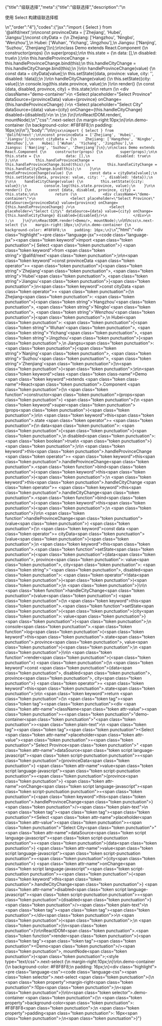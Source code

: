 {"title":"级联选择","meta":{"title":"级联选择","description":"\n<p>使用 Select 构建级联选择框</p>\n","order":"4"},"codes":{"jsx":"import { Select } from '@alifd/next';\n\nconst provinceData = ['Zhejiang', 'Hubei', 'Jiangsu'];\nconst cityData = {\n    Zhejiang: ['Hangzhou', 'Ningbo', 'Wenzhou'],\n    Hubei: ['Wuhan', 'Yichang', 'Jingzhou'],\n    Jiangsu: ['Nanjing', 'Suzhou', 'Zhenjiang']\n};\n\nclass Demo extends React.Component {\n    constructor(props) {\n        super(props);\n\n        this.state = {\n            data: [],\n            disabled: true\n        };\n\n        this.handleProvinceChange = this.handleProvinceChange.bind(this);\n        this.handleCityChange = this.handleCityChange.bind(this);\n    }\n\n    handleProvinceChange(value) {\n        const data = cityData[value];\n        this.setState({data, province: value, city: '', disabled: !data});\n    }\n\n    handleCityChange(value) {\n        this.setState({city: value});\n        console.log(this.state.province, value);\n    }\n\n    render() {\n        const {data, disabled, province, city} = this.state;\n\n        return (\n            <div className=\"demo-container\">\n                <Select placeholder=\"Select Province\" dataSource={provinceData} value={province} onChange={this.handleProvinceChange} />\n                <Select placeholder=\"Select City\" dataSource={data} value={city} onChange={this.handleCityChange} disabled={disabled}/>\n            </div>\n        );\n    }\n}\n\nReactDOM.render(<Demo/>, mountNode);\n","css":".next-select {\n    margin-right:10px;\n}\n\n.demo-container {\n    background-color: #F8F8F8;\n    padding: 16px;\n}\n"},"body":"\n\n````jsx\nimport { Select } from '@alifd/next';\n\nconst provinceData = ['Zhejiang', 'Hubei', 'Jiangsu'];\nconst cityData = {\n    Zhejiang: ['Hangzhou', 'Ningbo', 'Wenzhou'],\n    Hubei: ['Wuhan', 'Yichang', 'Jingzhou'],\n    Jiangsu: ['Nanjing', 'Suzhou', 'Zhenjiang']\n};\n\nclass Demo extends React.Component {\n    constructor(props) {\n        super(props);\n\n        this.state = {\n            data: [],\n            disabled: true\n        };\n\n        this.handleProvinceChange = this.handleProvinceChange.bind(this);\n        this.handleCityChange = this.handleCityChange.bind(this);\n    }\n\n    handleProvinceChange(value) {\n        const data = cityData[value];\n        this.setState({data, province: value, city: '', disabled: !data});\n    }\n\n    handleCityChange(value) {\n        this.setState({city: value});\n        console.log(this.state.province, value);\n    }\n\n    render() {\n        const {data, disabled, province, city} = this.state;\n\n        return (\n            <div className=\"demo-container\">\n                <Select placeholder=\"Select Province\" dataSource={provinceData} value={province} onChange={this.handleProvinceChange} />\n                <Select placeholder=\"Select City\" dataSource={data} value={city} onChange={this.handleCityChange} disabled={disabled}/>\n            </div>\n        );\n    }\n}\n\nReactDOM.render(<Demo/>, mountNode);\n````\n\n````css\n.next-select {\n    margin-right:10px;\n}\n\n.demo-container {\n    background-color: #F8F8F8;\n    padding: 16px;\n}\n````","html":"<script>(function(){'use strict';\n\nvar _createClass = function () { function defineProperties(target, props) { for (var i = 0; i < props.length; i++) { var descriptor = props[i]; descriptor.enumerable = descriptor.enumerable || false; descriptor.configurable = true; if (\"value\" in descriptor) descriptor.writable = true; Object.defineProperty(target, descriptor.key, descriptor); } } return function (Constructor, protoProps, staticProps) { if (protoProps) defineProperties(Constructor.prototype, protoProps); if (staticProps) defineProperties(Constructor, staticProps); return Constructor; }; }();\n\nvar _next = require('@alifd/next');\n\nfunction _classCallCheck(instance, Constructor) { if (!(instance instanceof Constructor)) { throw new TypeError(\"Cannot call a class as a function\"); } }\n\nfunction _possibleConstructorReturn(self, call) { if (!self) { throw new ReferenceError(\"this hasn't been initialised - super() hasn't been called\"); } return call && (typeof call === \"object\" || typeof call === \"function\") ? call : self; }\n\nfunction _inherits(subClass, superClass) { if (typeof superClass !== \"function\" && superClass !== null) { throw new TypeError(\"Super expression must either be null or a function, not \" + typeof superClass); } subClass.prototype = Object.create(superClass && superClass.prototype, { constructor: { value: subClass, enumerable: false, writable: true, configurable: true } }); if (superClass) Object.setPrototypeOf ? Object.setPrototypeOf(subClass, superClass) : subClass.__proto__ = superClass; }\n\nvar provinceData = ['Zhejiang', 'Hubei', 'Jiangsu'];\nvar cityData = {\n    Zhejiang: ['Hangzhou', 'Ningbo', 'Wenzhou'],\n    Hubei: ['Wuhan', 'Yichang', 'Jingzhou'],\n    Jiangsu: ['Nanjing', 'Suzhou', 'Zhenjiang']\n};\n\nvar Demo = function (_React$Component) {\n    _inherits(Demo, _React$Component);\n\n    function Demo(props) {\n        _classCallCheck(this, Demo);\n\n        var _this = _possibleConstructorReturn(this, (Demo.__proto__ || Object.getPrototypeOf(Demo)).call(this, props));\n\n        _this.state = {\n            data: [],\n            disabled: true\n        };\n\n        _this.handleProvinceChange = _this.handleProvinceChange.bind(_this);\n        _this.handleCityChange = _this.handleCityChange.bind(_this);\n        return _this;\n    }\n\n    _createClass(Demo, [{\n        key: 'handleProvinceChange',\n        value: function handleProvinceChange(value) {\n            var data = cityData[value];\n            this.setState({ data: data, province: value, city: '', disabled: !data });\n        }\n    }, {\n        key: 'handleCityChange',\n        value: function handleCityChange(value) {\n            this.setState({ city: value });\n            console.log(this.state.province, value);\n        }\n    }, {\n        key: 'render',\n        value: function render() {\n            var _state = this.state,\n                data = _state.data,\n                disabled = _state.disabled,\n                province = _state.province,\n                city = _state.city;\n\n\n            return React.createElement(\n                'div',\n                { className: 'demo-container' },\n                React.createElement(_next.Select, { placeholder: 'Select Province', dataSource: provinceData, value: province, onChange: this.handleProvinceChange }),\n                React.createElement(_next.Select, { placeholder: 'Select City', dataSource: data, value: city, onChange: this.handleCityChange, disabled: disabled })\n            );\n        }\n    }]);\n\n    return Demo;\n}(React.Component);\n\nReactDOM.render(React.createElement(Demo, null), mountNode);})()</script><div class=\"highlight\"><pre class=\"language-jsx\"><code class=\"language-jsx\"><span class=\"token keyword\">import</span> <span class=\"token punctuation\">{</span> Select <span class=\"token punctuation\">}</span> <span class=\"token keyword\">from</span> <span class=\"token string\">'@alifd/next'</span><span class=\"token punctuation\">;</span>\n\n<span class=\"token keyword\">const</span> provinceData <span class=\"token operator\">=</span> <span class=\"token punctuation\">[</span><span class=\"token string\">'Zhejiang'</span><span class=\"token punctuation\">,</span> <span class=\"token string\">'Hubei'</span><span class=\"token punctuation\">,</span> <span class=\"token string\">'Jiangsu'</span><span class=\"token punctuation\">]</span><span class=\"token punctuation\">;</span>\n<span class=\"token keyword\">const</span> cityData <span class=\"token operator\">=</span> <span class=\"token punctuation\">{</span>\n    Zhejiang<span class=\"token punctuation\">:</span> <span class=\"token punctuation\">[</span><span class=\"token string\">'Hangzhou'</span><span class=\"token punctuation\">,</span> <span class=\"token string\">'Ningbo'</span><span class=\"token punctuation\">,</span> <span class=\"token string\">'Wenzhou'</span><span class=\"token punctuation\">]</span><span class=\"token punctuation\">,</span>\n    Hubei<span class=\"token punctuation\">:</span> <span class=\"token punctuation\">[</span><span class=\"token string\">'Wuhan'</span><span class=\"token punctuation\">,</span> <span class=\"token string\">'Yichang'</span><span class=\"token punctuation\">,</span> <span class=\"token string\">'Jingzhou'</span><span class=\"token punctuation\">]</span><span class=\"token punctuation\">,</span>\n    Jiangsu<span class=\"token punctuation\">:</span> <span class=\"token punctuation\">[</span><span class=\"token string\">'Nanjing'</span><span class=\"token punctuation\">,</span> <span class=\"token string\">'Suzhou'</span><span class=\"token punctuation\">,</span> <span class=\"token string\">'Zhenjiang'</span><span class=\"token punctuation\">]</span>\n<span class=\"token punctuation\">}</span><span class=\"token punctuation\">;</span>\n\n<span class=\"token keyword\">class</span> <span class=\"token class-name\">Demo</span> <span class=\"token keyword\">extends</span> <span class=\"token class-name\">React<span class=\"token punctuation\">.</span>Component</span> <span class=\"token punctuation\">{</span>\n    <span class=\"token function\">constructor</span><span class=\"token punctuation\">(</span>props<span class=\"token punctuation\">)</span> <span class=\"token punctuation\">{</span>\n        <span class=\"token keyword\">super</span><span class=\"token punctuation\">(</span>props<span class=\"token punctuation\">)</span><span class=\"token punctuation\">;</span>\n\n        <span class=\"token keyword\">this</span><span class=\"token punctuation\">.</span>state <span class=\"token operator\">=</span> <span class=\"token punctuation\">{</span>\n            data<span class=\"token punctuation\">:</span> <span class=\"token punctuation\">[</span><span class=\"token punctuation\">]</span><span class=\"token punctuation\">,</span>\n            disabled<span class=\"token punctuation\">:</span> <span class=\"token boolean\">true</span>\n        <span class=\"token punctuation\">}</span><span class=\"token punctuation\">;</span>\n\n        <span class=\"token keyword\">this</span><span class=\"token punctuation\">.</span>handleProvinceChange <span class=\"token operator\">=</span> <span class=\"token keyword\">this</span><span class=\"token punctuation\">.</span>handleProvinceChange<span class=\"token punctuation\">.</span><span class=\"token function\">bind</span><span class=\"token punctuation\">(</span><span class=\"token keyword\">this</span><span class=\"token punctuation\">)</span><span class=\"token punctuation\">;</span>\n        <span class=\"token keyword\">this</span><span class=\"token punctuation\">.</span>handleCityChange <span class=\"token operator\">=</span> <span class=\"token keyword\">this</span><span class=\"token punctuation\">.</span>handleCityChange<span class=\"token punctuation\">.</span><span class=\"token function\">bind</span><span class=\"token punctuation\">(</span><span class=\"token keyword\">this</span><span class=\"token punctuation\">)</span><span class=\"token punctuation\">;</span>\n    <span class=\"token punctuation\">}</span>\n\n    <span class=\"token function\">handleProvinceChange</span><span class=\"token punctuation\">(</span>value<span class=\"token punctuation\">)</span> <span class=\"token punctuation\">{</span>\n        <span class=\"token keyword\">const</span> data <span class=\"token operator\">=</span> cityData<span class=\"token punctuation\">[</span>value<span class=\"token punctuation\">]</span><span class=\"token punctuation\">;</span>\n        <span class=\"token keyword\">this</span><span class=\"token punctuation\">.</span><span class=\"token function\">setState</span><span class=\"token punctuation\">(</span><span class=\"token punctuation\">{</span>data<span class=\"token punctuation\">,</span> province<span class=\"token punctuation\">:</span> value<span class=\"token punctuation\">,</span> city<span class=\"token punctuation\">:</span> <span class=\"token string\">''</span><span class=\"token punctuation\">,</span> disabled<span class=\"token punctuation\">:</span> <span class=\"token operator\">!</span>data<span class=\"token punctuation\">}</span><span class=\"token punctuation\">)</span><span class=\"token punctuation\">;</span>\n    <span class=\"token punctuation\">}</span>\n\n    <span class=\"token function\">handleCityChange</span><span class=\"token punctuation\">(</span>value<span class=\"token punctuation\">)</span> <span class=\"token punctuation\">{</span>\n        <span class=\"token keyword\">this</span><span class=\"token punctuation\">.</span><span class=\"token function\">setState</span><span class=\"token punctuation\">(</span><span class=\"token punctuation\">{</span>city<span class=\"token punctuation\">:</span> value<span class=\"token punctuation\">}</span><span class=\"token punctuation\">)</span><span class=\"token punctuation\">;</span>\n        console<span class=\"token punctuation\">.</span><span class=\"token function\">log</span><span class=\"token punctuation\">(</span><span class=\"token keyword\">this</span><span class=\"token punctuation\">.</span>state<span class=\"token punctuation\">.</span>province<span class=\"token punctuation\">,</span> value<span class=\"token punctuation\">)</span><span class=\"token punctuation\">;</span>\n    <span class=\"token punctuation\">}</span>\n\n    <span class=\"token function\">render</span><span class=\"token punctuation\">(</span><span class=\"token punctuation\">)</span> <span class=\"token punctuation\">{</span>\n        <span class=\"token keyword\">const</span> <span class=\"token punctuation\">{</span>data<span class=\"token punctuation\">,</span> disabled<span class=\"token punctuation\">,</span> province<span class=\"token punctuation\">,</span> city<span class=\"token punctuation\">}</span> <span class=\"token operator\">=</span> <span class=\"token keyword\">this</span><span class=\"token punctuation\">.</span>state<span class=\"token punctuation\">;</span>\n\n        <span class=\"token keyword\">return</span> <span class=\"token punctuation\">(</span>\n            <span class=\"token tag\"><span class=\"token tag\"><span class=\"token punctuation\">&lt;</span>div</span> <span class=\"token attr-name\">className</span><span class=\"token attr-value\"><span class=\"token punctuation\">=</span><span class=\"token punctuation\">\"</span>demo-container<span class=\"token punctuation\">\"</span></span><span class=\"token punctuation\">></span></span><span class=\"token plain-text\">\n                </span><span class=\"token tag\"><span class=\"token tag\"><span class=\"token punctuation\">&lt;</span>Select</span> <span class=\"token attr-name\">placeholder</span><span class=\"token attr-value\"><span class=\"token punctuation\">=</span><span class=\"token punctuation\">\"</span>Select Province<span class=\"token punctuation\">\"</span></span> <span class=\"token attr-name\">dataSource</span><span class=\"token script language-javascript\"><span class=\"token script-punctuation punctuation\">=</span><span class=\"token punctuation\">{</span>provinceData<span class=\"token punctuation\">}</span></span> <span class=\"token attr-name\">value</span><span class=\"token script language-javascript\"><span class=\"token script-punctuation punctuation\">=</span><span class=\"token punctuation\">{</span>province<span class=\"token punctuation\">}</span></span> <span class=\"token attr-name\">onChange</span><span class=\"token script language-javascript\"><span class=\"token script-punctuation punctuation\">=</span><span class=\"token punctuation\">{</span><span class=\"token keyword\">this</span><span class=\"token punctuation\">.</span>handleProvinceChange<span class=\"token punctuation\">}</span></span> <span class=\"token punctuation\">/></span></span><span class=\"token plain-text\">\n                </span><span class=\"token tag\"><span class=\"token tag\"><span class=\"token punctuation\">&lt;</span>Select</span> <span class=\"token attr-name\">placeholder</span><span class=\"token attr-value\"><span class=\"token punctuation\">=</span><span class=\"token punctuation\">\"</span>Select City<span class=\"token punctuation\">\"</span></span> <span class=\"token attr-name\">dataSource</span><span class=\"token script language-javascript\"><span class=\"token script-punctuation punctuation\">=</span><span class=\"token punctuation\">{</span>data<span class=\"token punctuation\">}</span></span> <span class=\"token attr-name\">value</span><span class=\"token script language-javascript\"><span class=\"token script-punctuation punctuation\">=</span><span class=\"token punctuation\">{</span>city<span class=\"token punctuation\">}</span></span> <span class=\"token attr-name\">onChange</span><span class=\"token script language-javascript\"><span class=\"token script-punctuation punctuation\">=</span><span class=\"token punctuation\">{</span><span class=\"token keyword\">this</span><span class=\"token punctuation\">.</span>handleCityChange<span class=\"token punctuation\">}</span></span> <span class=\"token attr-name\">disabled</span><span class=\"token script language-javascript\"><span class=\"token script-punctuation punctuation\">=</span><span class=\"token punctuation\">{</span>disabled<span class=\"token punctuation\">}</span></span><span class=\"token punctuation\">/></span></span><span class=\"token plain-text\">\n            </span><span class=\"token tag\"><span class=\"token tag\"><span class=\"token punctuation\">&lt;/</span>div</span><span class=\"token punctuation\">></span></span>\n        <span class=\"token punctuation\">)</span><span class=\"token punctuation\">;</span>\n    <span class=\"token punctuation\">}</span>\n<span class=\"token punctuation\">}</span>\n\nReactDOM<span class=\"token punctuation\">.</span><span class=\"token function\">render</span><span class=\"token punctuation\">(</span><span class=\"token tag\"><span class=\"token tag\"><span class=\"token punctuation\">&lt;</span>Demo</span><span class=\"token punctuation\">/></span></span><span class=\"token punctuation\">,</span> mountNode<span class=\"token punctuation\">)</span><span class=\"token punctuation\">;</span></code></pre></div><style type=\"text/css\">.next-select {\n    margin-right:10px;\n}\n\n.demo-container {\n    background-color: #F8F8F8;\n    padding: 16px;\n}</style><div class=\"highlight\"><pre class=\"language-css\"><code class=\"language-css\"><span class=\"token selector\">.next-select</span> <span class=\"token punctuation\">{</span>\n    <span class=\"token property\">margin-right</span><span class=\"token punctuation\">:</span>10px<span class=\"token punctuation\">;</span>\n<span class=\"token punctuation\">}</span>\n\n<span class=\"token selector\">.demo-container</span> <span class=\"token punctuation\">{</span>\n    <span class=\"token property\">background-color</span><span class=\"token punctuation\">:</span> #F8F8F8<span class=\"token punctuation\">;</span>\n    <span class=\"token property\">padding</span><span class=\"token punctuation\">:</span> 16px<span class=\"token punctuation\">;</span>\n<span class=\"token punctuation\">}</span></code></pre></div>"}